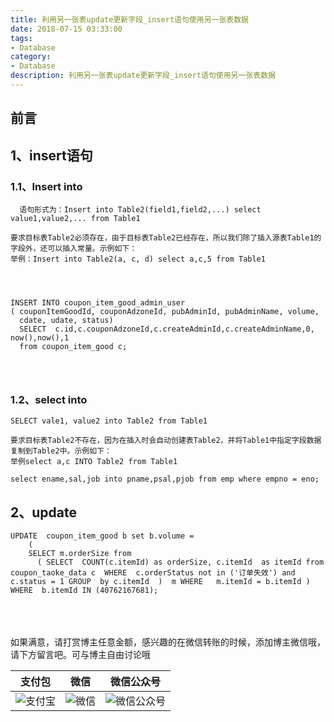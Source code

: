 ```yaml
---
title: 利用另一张表update更新字段_insert语句使用另一张表数据
date: 2018-07-15 03:33:00
tags: 
- Database
category: 
- Database
description: 利用另一张表update更新字段_insert语句使用另一张表数据
---
```

<!-- image url 
https://raw.githubusercontent.com/HealerJean123/HealerJean123.github.io/master/blogImages
　　首行缩进
<font color="red">  </font>
-->

## 前言

## 1、insert语句

### 1.1、Insert into
```
  语句形式为：Insert into Table2(field1,field2,...) select value1,value2,... from Table1
  
要求目标表Table2必须存在，由于目标表Table2已经存在，所以我们除了插入源表Table1的字段外，还可以插入常量。示例如下：
举例：Insert into Table2(a, c, d) select a,c,5 from Table1




INSERT INTO coupon_item_good_admin_user
( couponItemGoodId, couponAdzoneId, pubAdminId, pubAdminName, volume,
  cdate, udate, status)
  SELECT  c.id,c.couponAdzoneId,c.createAdminId,c.createAdminName,0, now(),now(),1
  from coupon_item_good c;




```

### 1.2、select into

```
SELECT vale1, value2 into Table2 from Table1

要求目标表Table2不存在，因为在插入时会自动创建表Table2，并将Table1中指定字段数据复制到Table2中。示例如下：
举例select a,c INTO Table2 from Table1

select ename,sal,job into pname,psal,pjob from emp where empno = eno;

```


## 2、update

```
UPDATE  coupon_item_good b set b.volume =
	(
	SELECT m.orderSize from
	  ( SELECT  COUNT(c.itemId) as orderSize, c.itemId  as itemId from coupon_taoke_data c  WHERE  c.orderStatus not in ('订单失效') and c.status = 1 GROUP  by c.itemId  )  m WHERE   m.itemId = b.itemId )  
WHERE  b.itemId IN (40762167681);  

```


<br/><br/><br/>
如果满意，请打赏博主任意金额，感兴趣的在微信转账的时候，添加博主微信哦， 请下方留言吧。可与博主自由讨论哦

|支付包 | 微信|微信公众号|
|:-------:|:-------:|:------:|
|![支付宝](https://raw.githubusercontent.com/HealerJean123/HealerJean123.github.io/master/assets/img/tctip/alpay.jpg) | ![微信](https://raw.githubusercontent.com/HealerJean123/HealerJean123.github.io/master/assets/img/tctip/weixin.jpg)|![微信公众号](https://raw.githubusercontent.com/HealerJean123/HealerJean123.github.io/master/assets/img/my/qrcode_for_gh_a23c07a2da9e_258.jpg)|




<!-- Gitalk 评论 start  -->

<link rel="stylesheet" href="https://unpkg.com/gitalk/dist/gitalk.css">
<script src="https://unpkg.com/gitalk@latest/dist/gitalk.min.js"></script> 
<div id="gitalk-container"></div>    
 <script type="text/javascript">
    var gitalk = new Gitalk({
		clientID: `1d164cd85549874d0e3a`,
		clientSecret: `527c3d223d1e6608953e835b547061037d140355`,
		repo: `HealerJean123.github.io`,
		owner: 'HealerJean123',
		admin: ['HealerJean123'],
		id: 'cx7pz7OTtfmZ7DVB',
    });
    gitalk.render('gitalk-container');
</script> 

<!-- Gitalk end -->

